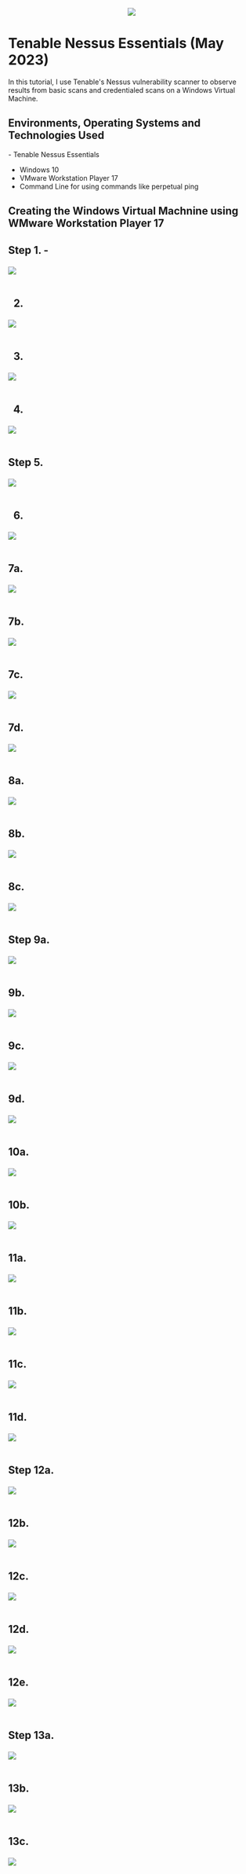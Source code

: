 <p align="center">
<img src="https://i.imgur.com/NZy2lm2.png"/>  
</p>
                                                                 
<h1>Tenable Nessus Essentials (May 2023)</h1>
In this tutorial, I use Tenable's Nessus vulnerability scanner to observe results from basic scans and credentialed scans on a Windows Virtual Machine.
<br />


<h2>Environments, Operating Systems and Technologies Used</h2>
- Tenable Nessus Essentials

- Windows 10 
- VMware Workstation Player 17
- Command Line for using commands like perpetual ping

<h2>Creating the Windows Virtual Machnine using WMware Workstation Player 17<h2/>                                                             

Step 1. - 

<p>
<img src="https://i.imgur.com/7zEePso.png"/?
</p>
<br />
<br />

2. 

<p>
<img src="https://i.imgur.com/2CQn642.png"/?
</p>
<br />
<br />

3. 

<p>
<img src="https://i.imgur.com/kys9bcy.png"/?
</p>
<br />
<br />

4.

<p>
<img src="https://i.imgur.com/bUNgoaQ.png"/?
</p>
<br />
<br />

Step 5.

<p>
<img src="https://i.imgur.com/nYqiSse.png"/?
</p>
<br />
<br />  
  
6. 
<p>
<img src="https://i.imgur.com/b6tGXwE.png"/?
</p>
<br />
<br />                                                            
                                                            
7a.
<p>
<img src="https://i.imgur.com/2qqNgXd.png"/?
</p>
<br />
<br />

7b.
<p>
<img src="https://i.imgur.com/qWZR808.png"/?
</p>
<br />
<br />

7c.
<p>
<img src="https://i.imgur.com/Mocs50t.png"/?
</p>
<br />
<br />

7d.
<p>
<img src="https://i.imgur.com/yrI5RrA.png"/?
</p>
<br />
<br />
  
8a.
<p>
<img src="https://i.imgur.com/jhIhBOh.png"/?
</p>
<br />
<br />
 
8b.
<p>
<img src="https://i.imgur.com/k48Koq0.png"/?
</p>
<br />
<br />

8c.
<p>
<img src="https://i.imgur.com/ee5vB9k.png"/?
</p>
<br />
<br />  

Step 9a.
<p>
<img src="https://i.imgur.com/C19b7ta.png"/?
</p>
<br />
<br />
  
9b.
<p>
<img src="https://i.imgur.com/WjLh2tX.png"/?
</p>
<br />
<br />  
  
9c. 
<p>
<img src="https://i.imgur.com/OfZlz9H.png"/?
</p>
<br />
<br />
 
9d.
<p>
<img src="https://i.imgur.com/GqWTi68.png"/?
</p>
<br />
<br />

10a.
<p>
<img src="https://i.imgur.com/52dP1BZ.png"/?
</p>
<br />
<br />
  
10b.
<p>
<img src="https://i.imgur.com/cui2HMT.png"/?
</p>
<br />
<br />

11a.
<p>
<img src="https://i.imgur.com/UOPeds8.png"/?
</p>
<br />
<br />
  
11b.
<p>
<img src="https://i.imgur.com/EUMV5u3.png"/?
</p>
<br />
<br />
  
11c.
<p>
<img src="https://i.imgur.com/YM4ZBos.png"/?
</p>
<br />
<br /> 
 
11d.  
<p>
<img src="https://i.imgur.com/PKx4DLd.png"/?
</p>
<br />
<br />   
  
Step 12a.
<p>
<img src="https://i.imgur.com/07dCU36.png"/?
</p>
<br />
<br />

12b.
<p>
<img src="https://i.imgur.com/tVh4uSl.png"/?
</p>
<br />
<br />
  
12c.
<p>
<img src="https://i.imgur.com/cvAcUUK.png"/?
</p>
<br />
<br />  
  
12d.  
<p>
<img src="https://i.imgur.com/rHlWf6G.png"/?
</p>
<br />
<br />  
  
12e.
<p>
<img src="https://i.imgur.com/zpFnE3L.png"/?
</p>
<br />
<br />  

Step 13a.
<p>
<img src="https://i.imgur.com/wHyc98Q.png"/?
</p>
<br />
<br />   
  
13b.
<p>
<img src="https://i.imgur.com/HyfaFFM.png"/?
</p>
<br />
<br />

13c.
<p>
<img src="https://i.imgur.com/scIgT8v.png"/?
</p>
<br />
<br />  
